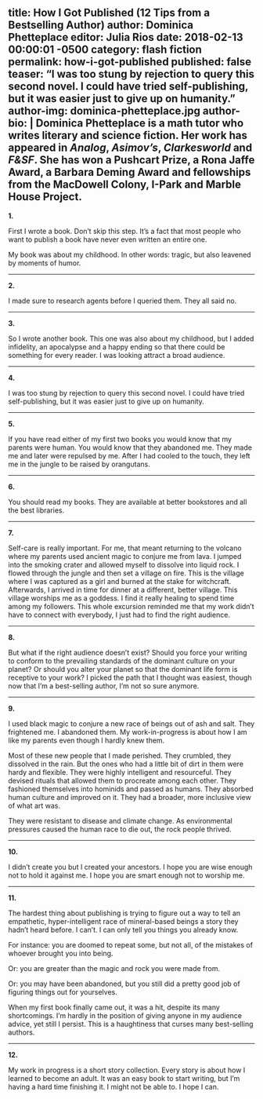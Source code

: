 title: How I Got Published (12 Tips from a Bestselling Author)
author: Dominica Phetteplace
editor: Julia Rios
date: 2018-02-13 00:00:01 -0500
category: flash fiction
permalink: how-i-got-published
published: false
teaser: “I was too stung by rejection to query this second novel. I could have tried self-publishing, but it was easier just to give up on humanity.”
author-img: dominica-phetteplace.jpg
author-bio: |
Dominica Phetteplace is a math tutor who writes literary and science fiction. Her work has appeared in _Analog_, _Asimov’s_, _Clarkesworld_ and _F&SF_. She has won a Pushcart Prize, a Rona Jaffe Award, a Barbara Deming Award and fellowships from the MacDowell Colony, I-Park and Marble House Project.  
----

**1.**

First I wrote a book. Don’t skip this step. It’s a fact that most people who want to publish a book have never even written an entire one. 
 My book was about my childhood. In other words: tragic, but also leavened by moments of humor.

----
**2.**
I made sure to research agents before I queried them. They all said no.

----
**3.**
So I wrote another book. This one was also about my childhood, but I added infidelity, an apocalypse and a happy ending so that there could be something for every reader. I was looking attract a broad audience.

----
**4.**
I was too stung by rejection to query this second novel. I could have tried self-publishing, but it was easier just to give up on humanity.

----
**5.**
If you have read either of my first two books you would know that my parents were human.  You would know that they abandoned me. They made me and later were repulsed by me. After I had cooled to the touch, they left me in the jungle to be raised by orangutans. 

----
 **6.**
You should read my books. They are available at better bookstores and all the best libraries.

----
**7.**
Self-care is really important. For me, that meant returning to the volcano where my parents used ancient magic to conjure me from lava. I jumped into the smoking crater and allowed myself to dissolve into liquid rock. I flowed through the jungle and then set a village on fire. This is the village where I was captured as a girl and burned at the stake for witchcraft. Afterwards, I arrived in time for dinner at a different, better village.  This village worships me as a goddess. I find it really healing to spend time among my followers. This whole excursion reminded me that my work didn’t have to connect with everybody, I just had to find the right audience.

----
**8.**
But what if the right audience doesn’t exist? Should you force your writing to conform to the prevailing standards of the dominant culture on your planet? Or should you alter your planet so that the dominant life form is receptive to your work? I picked the path that I thought was easiest, though now that I’m a best-selling author, I’m not so sure anymore.

----
**9.**
I used black magic to conjure a new race of beings out of ash and salt. They frightened me. I abandoned them. My work-in-progress is about how I am like my parents even though I hardly knew them.
  Most of these new people that I made perished. They crumbled, they dissolved in the rain. But the ones who had a little bit of dirt in them were hardy and flexible. They were highly intelligent and resourceful. They devised rituals that allowed them to procreate among each other. They fashioned themselves into hominids and passed as humans. They absorbed human culture and improved on it. They had a broader, more inclusive view of what art was. 
They were resistant to disease and climate change. As environmental pressures caused the human race to die out, the rock people thrived. 

----
 **10.**
I didn’t create you but I created your ancestors. I hope you are wise enough not to hold it against me. I hope you are smart enough not to worship me.  

----
**11.**
The hardest thing about publishing is trying to figure out a way to tell an empathetic, hyper-intelligent race of mineral-based beings a story they hadn’t heard before. I can’t. I can only tell you things you already know.
  For instance: you are doomed to repeat some, but not all, of the mistakes of whoever brought you into being.  
Or: you are greater than the magic and rock you were made from.  
 Or: you may have been abandoned, but you still did a pretty good job of figuring things out for yourselves. 
 When my first book finally came out, it was a hit, despite its many shortcomings. I’m hardly in the position of giving anyone in my audience advice, yet still I persist. This is a haughtiness that curses many best-selling authors. 

----
 **12.**
My work in progress is a short story collection. Every story is about how I learned to become an adult. It was an easy book to start writing, but I’m having a hard time finishing it. I might not be able to. I hope I can.  